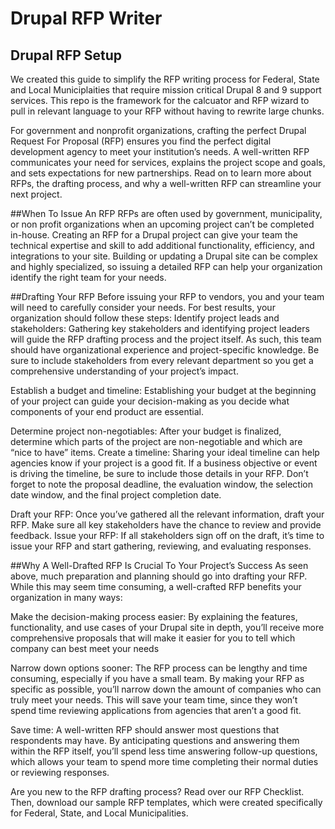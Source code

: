 # Drupal RFP Writer
## Drupal RFP Setup
We created this guide to simplify the RFP writing process for Federal, State and Local Municiplaities that require mission critical Drupal 8 and 9 support services. This repo is the framework for the calcuator and RFP wizard to pull in relevant language to your RFP without having to rewrite large chunks.

For government and nonprofit organizations, crafting the perfect Drupal Request For Proposal (RFP) ensures you find the perfect digital development agency to meet your institution’s needs. A well-written RFP communicates your need for services, explains the project scope and goals, and sets expectations for new partnerships. Read on to learn more about RFPs, the drafting process, and why a well-written RFP can streamline your next project. 

##When To Issue An RFP 
RFPs are often used by government, municipality, or non profit organizations when an upcoming project can’t be completed in-house. Creating an RFP for a Drupal project can give your team the technical expertise and skill to add additional functionality, efficiency, and integrations to your site. Building or updating a Drupal site can be complex and highly specialized, so issuing a detailed RFP can help your organization identify the right team for your needs. 

##Drafting Your RFP 
Before issuing your RFP to vendors, you and your team will need to carefully consider your needs. For best results, your organization should follow these steps: 
Identify project leads and stakeholders: Gathering key stakeholders and identifying project leaders will guide the RFP drafting process and the project itself. As such, this team should have organizational experience and project-specific knowledge. Be sure to include stakeholders from every relevant department so you get a comprehensive understanding of your project’s impact.  

Establish a budget and timeline: Establishing your budget at the beginning of your project can guide your decision-making as you decide what components of your end product are essential. 

Determine project non-negotiables: After your budget is finalized, determine which parts of the project are non-negotiable and which are “nice to have” items. 
Create a timeline: Sharing your ideal timeline can help agencies know if your project is a good fit. If a business objective or event is driving the timeline, be sure to include those details in your RFP. Don’t forget to note the proposal deadline, the evaluation window, the selection date window, and the final project completion date. 

Draft your RFP: Once you’ve gathered all the relevant information, draft your RFP. Make sure all key stakeholders have the chance to review and provide feedback.
Issue your RFP: If all stakeholders sign off on the draft, it’s time to issue your RFP and start gathering, reviewing, and evaluating responses. 

##Why A Well-Drafted RFP Is Crucial To Your Project’s Success 
As seen above, much preparation and planning should go into drafting your RFP. While this may seem time consuming, a well-crafted RFP benefits your organization in many ways: 

Make the decision-making process easier: By explaining the features, functionality, and use cases of your Drupal site in depth, you’ll receive more comprehensive proposals that will make it easier for you to tell which company can best meet your needs 

Narrow down options sooner: The RFP process can be lengthy and time consuming, especially if you have a small team. By making your RFP as specific as possible, you’ll narrow down the amount of companies who can truly meet your needs. This will save your team time, since they won’t spend time reviewing applications from agencies that aren’t a good fit. 

Save time: A well-written RFP should answer most questions that respondents may have. By anticipating questions and answering them within the RFP itself, you’ll spend less time answering follow-up questions, which allows your team to spend more time completing their normal duties or reviewing responses. 

Are you new to the RFP drafting process? Read over our RFP Checklist. Then, download our sample RFP templates, which were created specifically for Federal, State, and Local Municipalities.  









